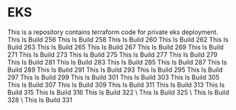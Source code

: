 # EKS
This is a repository contains terraform code for private eks deployment.
This Is Build 256
This Is Build 258
This Is Build 260
This Is Build 262
This Is Build 263
This Is Build 265
This Is Build 267
This Is Build 269
This Is Build 271
This Is Build 273
This Is Build 275
This Is Build 277
This Is Build 279
This Is Build 281
This Is Build 283
This Is Build 285
This Is Build 287
This Is Build 289
This Is Build 291
This Is Build 293
This Is Build 295
This Is Build 297
This Is Build 299
This Is Build 301
This Is Build 303
This Is Build 305
This Is Build 307
This Is Build 309
This Is Build 311
This Is Build 313
This Is Build 315
This Is Build 316
This Is Build 322
 \ This Is Build 325
 \ This Is Build 328
 \ This Is Build 331
